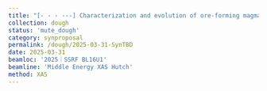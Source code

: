 ```yaml
---         
title: "[- - - ---] Characterization and evolution of ore-forming magmas for iron oxide-apatite deposits: Perspectives from apatite"
collection: dough
status: 'mute_dough'
category: synproposal
permalink: /dough/2025-03-31-SynTBD
date: 2025-03-31
beamloc: '2025｜SSRF BL16U1'
beamline: 'Middle Energy XAS Hutch'
method: XAS
---
```

